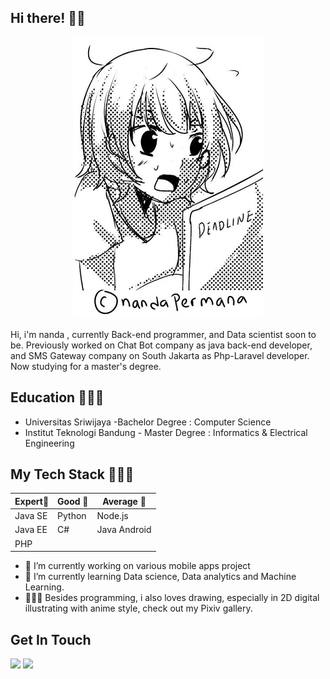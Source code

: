 ## Hi there! 🌸🌸
<p align="center">
  <img size ="50%" src="https://raw.githubusercontent.com/nandapermana/Nanda-Permana/master/hehe.jpg">
</p>
Hi, i'm nanda , currently  Back-end programmer, and  Data scientist soon to be. Previously worked on Chat Bot company as java back-end developer, and SMS Gateway company on South Jakarta as Php-Laravel developer. Now studying for a master's degree.

## Education 👨🏼‍🎓
- Universitas Sriwijaya -Bachelor Degree : Computer Science 
- Institut Teknologi Bandung - Master Degree : Informatics & Electrical Engineering

## My Tech Stack 👩🏼‍💻
|Expert🥇 |Good 🥈      |Average 🥉   |
|-------|-----------|-----------|
|Java SE|Python     |Node.js    |
|Java EE|C#         |Java Android		|
|PHP |  |	    |

- 🔭 I’m currently working on various mobile apps project
- 🌱 I’m currently learning Data science, Data analytics and Machine Learning.
- 👩🏻‍🎨 Besides programming, i also loves drawing, especially in 2D digital illustrating with anime style, check out my Pixiv gallery. 


## Get In Touch 
[![](https://img.shields.io/badge/LinkedIn-Elbananda-blue)](https://www.linkedin.com/in/elbananda-permana-putri-85661593/) 
[![](https://img.shields.io/badge/PIXIV-nananda-blue)](https://www.pixiv.net/member.php?id=3037071)


